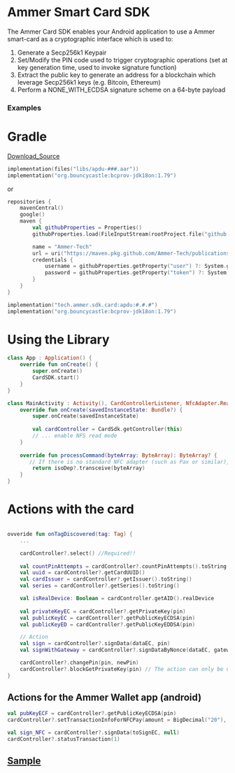 # Ammer Smart Card SDK

The Ammer Card SDK enables your Android application to use a Ammer smart-card as a cryptographic interface which is used to:

1. Generate a Secp256k1 Keypair
2. Set/Modify the PIN code used to trigger cryptographic operations (set at key generation time, used to invoke signature function)
3. Extract the public key to generate an address for a blockchain which leverage Secp256k1 keys (e.g. Bitcoin, Ethereum)
4. Perform a NONE_WITH_ECDSA signature scheme on a 64-byte payload

### Examples

# Gradle
[Download_Source](https://github.com/Ammer-Tech/publications/packages/2309780?tab=packages&q=aped)
```kotlin
implementation(files("libs/apdu-###.aar"))
implementation("org.bouncycastle:bcprov-jdk18on:1.79")
```
or
```kotlin
repositories {
    mavenCentral()
    google()
    maven {
        val githubProperties = Properties()
        githubProperties.load(FileInputStream(rootProject.file("github.properties")))

        name = "Ammer-Tech"
        url = uri("https://maven.pkg.github.com/Ammer-Tech/publications")
        credentials {
            username = githubProperties.getProperty("user") ?: System.getenv("user")
            password = githubProperties.getProperty("token") ?: System.getenv("token")
        }
    }
}

implementation("tech.ammer.sdk.card:apdu:#.#.#")
implementation("org.bouncycastle:bcprov-jdk18on:1.79")
```

# Using the Library

```kotlin
class App : Application() {
    override fun onCreate() {
        super.onCreate()
        CardSDK.start()
    }
}
```

```kotlin
class MainActivity : Activity(), CardControllerListener, NfcAdapter.ReaderCallback {
    override fun onCreate(savedInstanceState: Bundle?) {
        super.onCreate(savedInstanceState)
        
        val cardController = CardSdk.getController(this)
        // ... enable NFS read mode
    }
    
    override fun processCommand(byteArray: ByteArray): ByteArray? {
       // If there is no standard NFC adapter (such as Pax or similar), develop your own implementation
        return isoDep?.transceive(byteArray)
    }
}

```

# Actions with the card

```kotlin

ovveride fun onTagDiscovered(tag: Tag) {
    ...

    cardController?.select() //Required!!
    
    val countPinAttempts = cardController?.countPinAttempts().toString()
    val uuid = cardController?.getCardUUID()
    val cardIssuer = cardController?.getIssuer().toString()
    val series = cardController?.getSeries().toString()

    val isRealDevice: Boolean = cardController.getAID().realDevice
    
    val privateKeyEC = cardController?.getPrivateKey(pin)
    val publicKeyEC = cardController?.getPublicKeyECDSA(pin)
    val publicKeyED = cardController?.getPublicKeyEDDSA(pin)

    // Action
    val sign = cardController?.signData(dataEC, pin)
    val signWithGateway = cardController?.signDataByNonce(dataEC, gatewaySignature)

    cardController?.changePin(pin, newPin)
    cardController?.blockGetPrivateKey(pin) // The action can only be used once for a card
}
```

## Actions for the Ammer Wallet app (android)
```kotlin
val pubKeyECF = cardController?.getPublicKeyECDSA(pin)
cardController?.setTransactionInfoForNFCPay(amount = BigDecimal("20"), assetId = "USDT", orderID = UUID.randomUUID(), isEDKey = false)

val sign_NFC = cardController?.signData(toSignEC, null)
cardController?.statusTransaction(1)
```

## [Sample](https://github.com/Ammer-Tech/AmmerCardSDK-Android/blob/master/sample/src/main/java/com/example/sample/MainActivity.kt)
